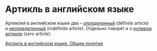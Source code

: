 # Артикль в английском языке

Артиклей в английском языке два – [определенный](https://engblog.ru/definite-article) (definite article)  
и [неопределенный](https://engblog.ru/indefinite-article) (indefinite article). 
Отдельно говорят и о [нулевом артикле](https://engblog.ru/zero-article) (zero article).

[Артикль в английском языке. Общее понятие](https://engblog.ru/article)
